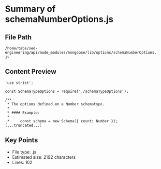 # Summary of schemaNumberOptions.js
  
## File Path
`/home/tabs/seo-engineering/api/node_modules/mongoose/lib/options/schemaNumberOptions.js`

## Content Preview
```
'use strict';

const SchemaTypeOptions = require('./schemaTypeOptions');

/**
 * The options defined on a Number schematype.
 *
 * #### Example:
 *
 *     const schema = new Schema({ count: Number });
[...truncated...]
```

## Key Points
- File type: .js
- Estimated size: 2192 characters
- Lines: 102
